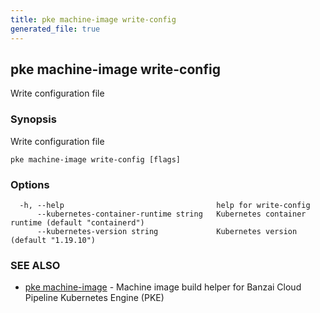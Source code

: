 ```yaml
---
title: pke machine-image write-config
generated_file: true
---
```

## pke machine-image write-config

Write configuration file

### Synopsis

Write configuration file

```
pke machine-image write-config [flags]
```

### Options

```
  -h, --help                                  help for write-config
      --kubernetes-container-runtime string   Kubernetes container runtime (default "containerd")
      --kubernetes-version string             Kubernetes version (default "1.19.10")
```

### SEE ALSO

* [pke machine-image](/docs/pke/cli/reference/pke_machine-image/)	 - Machine image build helper for Banzai Cloud Pipeline Kubernetes Engine (PKE)

